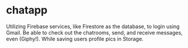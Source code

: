 # chatapp

Utilizing Firebase services, like Firestore as the database, to login using Gmail. Be able to check out the chatrooms, send, and receive messages, even (Giphy!). While saving users profile pics in Storage.

